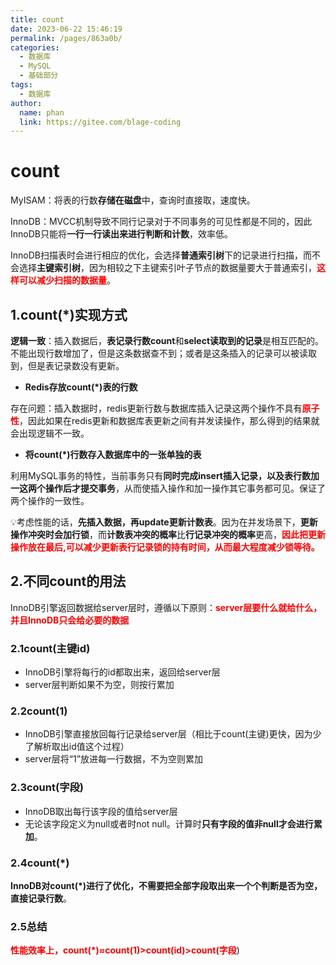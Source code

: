 ```yaml
---
title: count
date: 2023-06-22 15:46:19
permalink: /pages/863a0b/
categories:
  - 数据库
  - MySQL
  - 基础部分
tags:
  - 数据库
author: 
  name: phan
  link: https://gitee.com/blage-coding
---
```

# count

MyISAM：将表的行数**存储在磁盘**中，查询时直接取，速度快。

InnoDB：MVCC机制导致不同行记录对于不同事务的可见性都是不同的，因此InnoDB只能将**一行一行读出来进行判断和计数**，效率低。

InnoDB扫描表时会进行相应的优化，会选择**普通索引树**下的记录进行扫描，而不会选择**主键索引树**，因为相较之下主键索引叶子节点的数据量要大于普通索引，<font color="red">**这样可以减少扫描的数据量**</font>。

## 1.count(*)实现方式

**逻辑一致**：插入数据后，**表记录行数count**和**select读取到的记录**是相互匹配的。不能出现行数增加了，但是这条数据查不到；或者是这条插入的记录可以被读取到，但是表记录数没有更新。

- **Redis存放count(*)表的行数**

存在问题：插入数据时，redis更新行数与数据库插入记录这两个操作不具有<font color="red">**原子性**</font>，因此如果在redis更新和数据库表更新之间有并发读操作，那么得到的结果就会出现逻辑不一致。

- **将count(*)行数存入数据库中的一张单独的表**

利用MySQL事务的特性，当前事务只有**同时完成insert插入记录，以及表行数加一这两个操作后才提交事务**，从而使插入操作和加一操作其它事务都可见。保证了两个操作的一致性。

💡考虑性能的话，**先插入数据，再update更新计数表**。因为在并发场景下，**更新操作冲突时会加行锁**，而**计数表冲突的概率**比**行记录冲突的概率**更高，<font color="red">**因此把更新操作放在最后,可以减少更新表行记录锁的持有时间，从而最大程度减少锁等待。**</font>

## 2.不同count的用法

InnoDB引擎返回数据给server层时，遵循以下原则：<font color="red">**server层要什么就给什么，并且InnoDB只会给必要的数据**</font>

### 2.1count(主键id)

- InnoDB引擎将每行的id都取出来，返回给server层
- server层判断如果不为空，则按行累加

### 2.2count(1)

- InnoDB引擎直接放回每行记录给server层（相比于count(主键)更快，因为少了解析取出id值这个过程）
- server层将“1”放进每一行数据，不为空则累加

### 2.3count(字段)

- InnoDB取出每行该字段的值给server层
- 无论该字段定义为null或者时not null。计算时**只有字段的值非null才会进行累加**。

### 2.4count(*)

**InnoDB对count(*)进行了优化，不需要把全部字段取出来一个个判断是否为空，直接记录行数**。

### 2.5总结

<font color="red">**性能效率上，count(\*)≈count(1)>count(id)>count(字段**</font>)